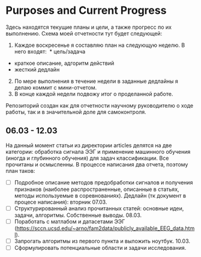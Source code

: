 # Purposes and Current Progress

Здесь находятся текущие планы и цели, а также прогресс по их выполнению.
Схема моей отчетности тут будет следующей:

1. Каждое воскресенье я составляю план на следующую неделю. В него входят:
  * цель/задача
  * краткое описание, адгоритм действий
  * жесткий дедлайн
2. По мере выполнения в течение недели в заданные дедлайны я делаю коммит с мини-отчетом.
3. В конце каждой недели подвожу итог о проделанной работе. 

Репозиторий создан как для отчетности научному руководителю о ходе работы, так и в значительной доле для самоконтроля.

## 06.03 - 12.03

На данный момент статьи из директории articles делятся на две категории: обработка сигнала ЭЭГ и применение машинного обучения (иногда и глубинного обучения) для задач классификации. Все прочитаны и осмысленны. В процессе написания два отчета, поэтому план таков:

- [ ] Подробное описание методов предобработки сигналов и получения признаков (наиболее распространенные, описанные в статьях, методы используемые в соревнованиях). Дедлайн (тк документ в процесе написания): вторник 07.03.
- [ ] Структурированный анализ прочитанных статей: основные идеи, задачи, алгоритмы. Собственные выводы. 08.03.
- [ ] Поработать с матлабом и датасетами ЭЭГ (https://sccn.ucsd.edu/~arno/fam2data/publicly_available_EEG_data.html).
- [ ] Запрогать алгоритмы из первого пункта и выложить ноутбук. 10.03.
- [ ] Сформулировать потенциальные области и задачи исследования.
